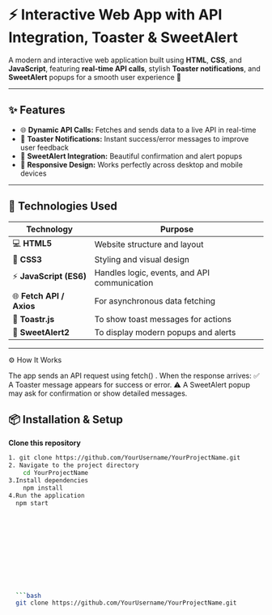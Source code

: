 # ⚡ Interactive Web App with API Integration, Toaster & SweetAlert

A modern and interactive web application built using **HTML**, **CSS**, and **JavaScript**, featuring **real-time API calls**, stylish **Toaster notifications**, and **SweetAlert** popups for a smooth user experience 🚀  

---

## ✨ Features

- 🌐 **Dynamic API Calls:** Fetches and sends data to a live API in real-time  
- 🔔 **Toaster Notifications:** Instant success/error messages to improve user feedback  
- 🍬 **SweetAlert Integration:** Beautiful confirmation and alert popups  
- 🎨 **Responsive Design:** Works perfectly across desktop and mobile devices  

---

## 🧠 Technologies Used

| Technology | Purpose |
|-------------|----------|
| 💻 **HTML5** | Website structure and layout |
| 🎨 **CSS3** | Styling and visual design |
| ⚡ **JavaScript (ES6)** | Handles logic, events, and API communication |
| 🌐 **Fetch API / Axios** | For asynchronous data fetching |
| 🍞 **Toastr.js** | To show toast messages for actions |
| 🍬 **SweetAlert2** | To display modern popups and alerts |

---
⚙️ How It Works

The app sends an API request using fetch() .
When the response arrives:
✅ A Toaster message appears for success or error.
⚠️ A SweetAlert popup may ask for confirmation or show detailed messages.


## 📦 Installation & Setup

 **Clone this repository**
 ```bash
 1. git clone https://github.com/YourUsername/YourProjectName.git
 2. Navigate to the project directory
     cd YourProjectName
 3.Install dependencies
     npm install 
 4.Run the application
   npm start












   ```bash
   git clone https://github.com/YourUsername/YourProjectName.git
